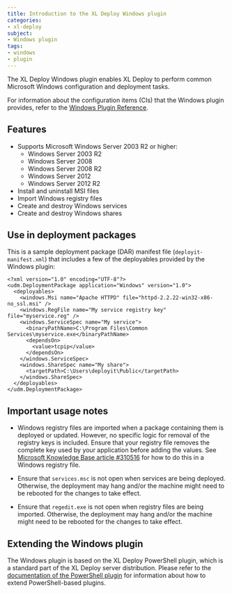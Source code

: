 ```yaml
---
title: Introduction to the XL Deploy Windows plugin
categories:
- xl-deploy
subject:
- Windows plugin
tags:
- windows
- plugin
---
```


The XL Deploy Windows plugin enables XL Deploy to perform common Microsoft Windows configuration and deployment tasks.

For information about the configuration items (CIs) that the Windows plugin provides, refer to the [Windows Plugin Reference](/xl-deploy/latest/windowsPluginManual.html).

## Features

* Supports Microsoft Windows Server 2003 R2 or higher:
    * Windows Server 2003 R2
    * Windows Server 2008
    * Windows Server 2008 R2
    * Windows Server 2012
    * Windows Server 2012 R2
* Install and uninstall MSI files
* Import Windows registry files
* Create and destroy Windows services
* Create and destroy Windows shares

## Use in deployment packages

This is a sample deployment package (DAR) manifest file (`deployit-manifest.xml`) that includes a few of the deployables provided by the Windows plugin:

    <?xml version="1.0" encoding="UTF-8"?>
    <udm.DeploymentPackage application="Windows" version="1.0">
      <deployables>
        <windows.Msi name="Apache HTTPD" file="httpd-2.2.22-win32-x86-no_ssl.msi" />
        <windows.RegFile name="My service registry key" file="myservice.reg" />
        <windows.ServiceSpec name="My service">
          <binaryPathName>C:\Program Files\Common Services\myservice.exe</binaryPathName>
          <dependsOn>
            <value>tcpip</value>
          </dependsOn>
        </windows.ServiceSpec>
        <windows.ShareSpec name="My share">
          <targetPath>C:\Users\deployit\Public</targetPath>
        </windows.ShareSpec>
      </deployables>
    </udm.DeploymentPackage>

## Important usage notes

* Windows registry files are imported when a package containing them is deployed or updated. However, no specific logic for removal of the registry keys is included. Ensure that your registry file removes the complete key used by your application before adding the values. See [Microsoft Knowledge Base article #310516](http://support.microsoft.com/kb/310516) for how to do this in a Windows registry file.

* Ensure that `services.msc` is not open when services are being deployed. Otherwise, the deployment may hang and/or the machine might need to be rebooted for the changes to take effect.

* Ensure that `regedit.exe` is not open when registry files are being imported. Otherwise, the deployment may hang and/or the machine might need to be rebooted for the changes to take effect.
    
## Extending the Windows plugin

The Windows plugin is based on the XL Deploy PowerShell plugin, which is a standard part of the XL Deploy server distribution. Please refer to the [documentation of the PowerShell plugin](/xl-deploy/concept/introduction-to-the-xl-deploy-powershell-plugin.html) for information about how to extend PowerShell-based plugins.
